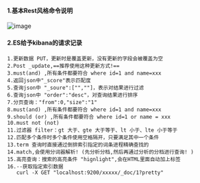 #### 1.基本Rest风格命令说明

![image](https://github.com/Tandoy/Bigdata-learn/blob/master/ElasticSearch/image/restFul.PNG)

#### 2.ES给予kibana的请求记录

    1.更新数据 PUT，更新时是覆盖更新，没有更新的字段会被覆盖为空
    2.Post _update,==推荐使用这种更新方式!==
    3.must(and) ,所有条件都要符合 where id=1 and name=xxx
    4.返回json中"_score"表示匹配度
    5.查询json中 "_soure":["",""]，表示对结果进行过滤
    6.查询json中 "order":"desc"，对查询结果进行排序
    7.分页查询："from":0,"size":"1"
    8.must(and) ,所有条件都要符合 where id=1 and name=xxx
    9.should (or) ,所有条件都要符合 where id=1 or name = xxx
    10.must not (not)
    11.过滤器 filter：gt 大于、gte 大于等于、lt 小于、lte 小于等于
    12.匹配多个条件时多个条件使用空格隔开，只要满足其中一个条件
    13.term 查询时直接通过倒排索引指定的词条进程精确查找的
    14.match,会使用分词器解析! (先分析分档,然后再通过分析的分档进行查询! )
    15.高亮查询：搜索的高亮条件 "hignlight",会在HTML里面自动加上标签
    16.--获取指定索引数据
       curl -X GET "localhost:9200/xxxxx/_doc/1?pretty"
